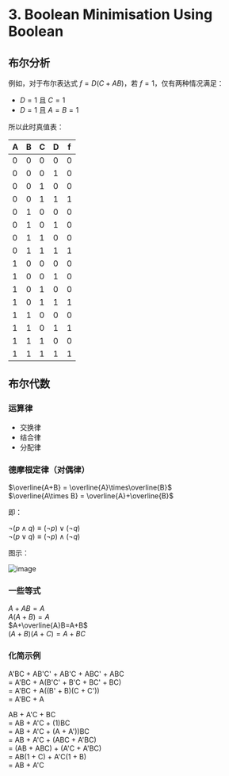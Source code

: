 # 3. Boolean Minimisation Using Boolean

## 布尔分析

例如，对于布尔表达式 $f = D(C+AB)$，若 $f=1$，仅有两种情况满足：

* $D=1$ 且 $C=1$
* $D=1$ 且 $A=B=1$

所以此时真值表：

| A | B | C | D | f |
|---|---|---|---|---|
| 0 | 0 | 0 | 0 | 0 |
| 0 | 0 | 0 | 1 | 0 |
| 0 | 0 | 1 | 0 | 0 |
| 0 | 0 | 1 | 1 | 1 |
| 0 | 1 | 0 | 0 | 0 |
| 0 | 1 | 0 | 1 | 0 |
| 0 | 1 | 1 | 0 | 0 |
| 0 | 1 | 1 | 1 | 1 |
| 1 | 0 | 0 | 0 | 0 |
| 1 | 0 | 0 | 1 | 0 |
| 1 | 0 | 1 | 0 | 0 |
| 1 | 0 | 1 | 1 | 1 |
| 1 | 1 | 0 | 0 | 0 |
| 1 | 1 | 0 | 1 | 1 |
| 1 | 1 | 1 | 0 | 0 |
| 1 | 1 | 1 | 1 | 1 |

## 布尔代数

### 运算律

* 交换律
* 结合律
* 分配律

### 德摩根定律（对偶律）

$\overline{A+B} = \overline{A}\times\overline{B}$  
$\overline{A\times B} = \overline{A}+\overline{B}$

即：

$\neg(p \wedge q) \equiv(\neg p) \vee(\neg q)$  
$\neg(p \vee q) \equiv(\neg p) \wedge(\neg q)$

图示：

![image](https://z3.ax1x.com/2021/10/27/57vWDA.png)

### 一些等式

$A+AB=A$  
$A(A+B)=A$  
$A+\overline{A}B=A+B$  
$(A+B)(A+C)=A+BC$

### 化简示例

A'BC + AB'C' + AB'C + ABC' + ABC  
= A'BC + A(B'C' + B'C + BC' + BC)  
= A'BC + A((B' + B)(C + C'))  
= A'BC + A

AB + A'C + BC  
= AB + A'C + (1)BC  
= AB + A'C + (A + A'))BC  
= AB + A'C + (ABC + A'BC)  
= (AB + ABC) + (A'C + A'BC)  
= AB(1 + C) + A'C(1 + B)  
= AB + A'C
